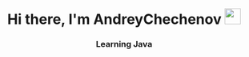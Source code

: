 <h1 align="center">Hi there, I'm AndreyChechenov </a> 
<img src="https://github.com/blackcater/blackcater/raw/main/images/Hi.gif" height="32"/></h1>
<h3 align="center">Learning Java</h3>
